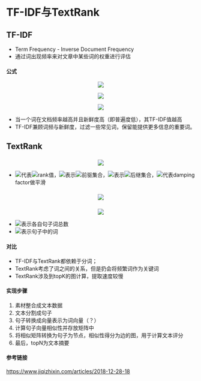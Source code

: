 # TF-IDF与TextRank
  
## TF-IDF
  
* Term Frequency - Inverse Document Frequency
* 通过词出现频率来对文章中某些词的权重进行评估
#### 公式
  
<p align="center"><img src="https://latex.codecogs.com/gif.latex?TF_{w,D_i}=%20&#x5C;frac{count(w)}{|D_i|}"/></p>  
  
<p align="center"><img src="https://latex.codecogs.com/gif.latex?IDF_w=log&#x5C;frac{N}{1+&#x5C;sum_{i=1}^{n}I(w,D_i)}"/></p>  
  
<p align="center"><img src="https://latex.codecogs.com/gif.latex?TF-IDF_{w,D_i}=TF_{w,D_i}&#x5C;cdot%20IDF_w"/></p>  
  
* 当一个词在文档频率越高并且新鲜度高（即普遍度低），其TF-IDF值越高
* TF-IDF兼顾词频与新鲜度，过滤一些常见词，保留能提供更多信息的重要词。
  
## TextRank
  
### #
  
<p align="center"><img src="https://latex.codecogs.com/gif.latex?PR(V_i)=(1-d)+d*&#x5C;sum_{j&#x5C;in%20In(V_i)}&#x5C;frac{1}{|Out(V_j)|}PR(V_j)"/></p>  
  
* <img src="https://latex.codecogs.com/gif.latex?PR(V_i)"/>代表<img src="https://latex.codecogs.com/gif.latex?V_i"/>rank值，<img src="https://latex.codecogs.com/gif.latex?In(V_i)"/>表示<img src="https://latex.codecogs.com/gif.latex?V_i"/>前驱集合，<img src="https://latex.codecogs.com/gif.latex?Out(V_j)"/>表示<img src="https://latex.codecogs.com/gif.latex?V_j"/>后继集合，<img src="https://latex.codecogs.com/gif.latex?d"/>代表damping factor做平滑
### #
  
<p align="center"><img src="https://latex.codecogs.com/gif.latex?WS(V_i)=(1-d)+d*&#x5C;sum_{j&#x5C;in%20In(V_i)}&#x5C;frac{W_ji}{&#x5C;sum_{V_k&#x5C;in%20Out(V_j)}w_{jk}}WS(V_j)"/></p>  
  
### #
  
<p align="center"><img src="https://latex.codecogs.com/gif.latex?Similarity(S_i,S_j)=&#x5C;frac{|{w_k(w_k&#x5C;in%20S_i%20&#x5C;,and%20&#x5C;,W_k&#x5C;in%20S_j)}|}{log(|S_i|)+log(s_j)}"/></p>  
  
* <img src="https://latex.codecogs.com/gif.latex?S_i,S_j"/>表示各自句子词总数
* <img src="https://latex.codecogs.com/gif.latex?W_k"/>表示句子中的词
  
#### 对比
  
* TF-IDF与TextRank都依赖于分词；
* TextRank考虑了词之间的关系，但是扔会将频繁词作为关键词
* TextRank涉及到topK的图计算，提取速度较慢
  
#### 实现步骤
  
1. 素材整合成文本数据
2. 文本分割成句子
3. 句子转换成向量表示为词向量（？）
4. 计算句子向量相似性并存放矩阵中
5. 将相似矩阵转换为句子为节点，相似性得分为边的图，用于计算文本评分
6. 最后，topN为文本摘要
  
#### 参考链接
  
https://www.jiqizhixin.com/articles/2018-12-28-18
  